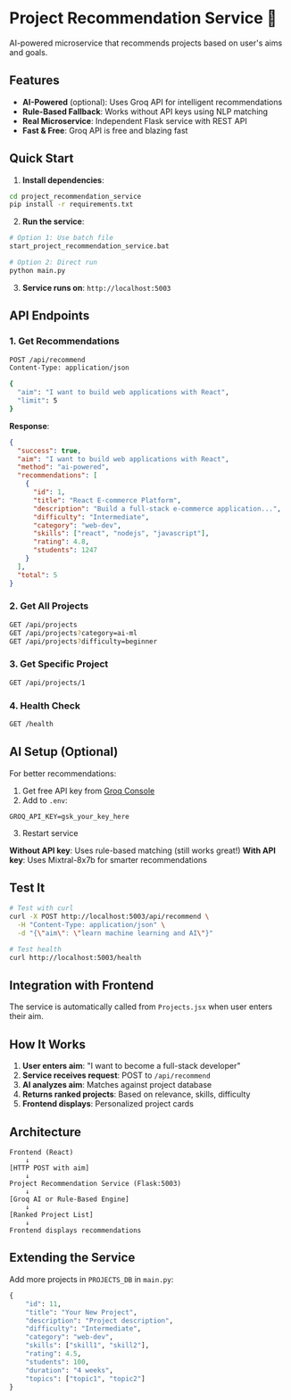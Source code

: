 # Project Recommendation Service 🎯

AI-powered microservice that recommends projects based on user's aims and goals.

## Features

- **AI-Powered** (optional): Uses Groq API for intelligent recommendations
- **Rule-Based Fallback**: Works without API keys using NLP matching
- **Real Microservice**: Independent Flask service with REST API
- **Fast & Free**: Groq API is free and blazing fast

## Quick Start

1. **Install dependencies**:
```bash
cd project_recommendation_service
pip install -r requirements.txt
```

2. **Run the service**:
```bash
# Option 1: Use batch file
start_project_recommendation_service.bat

# Option 2: Direct run
python main.py
```

3. **Service runs on**: `http://localhost:5003`

## API Endpoints

### 1. Get Recommendations
```bash
POST /api/recommend
Content-Type: application/json

{
  "aim": "I want to build web applications with React",
  "limit": 5
}
```

**Response**:
```json
{
  "success": true,
  "aim": "I want to build web applications with React",
  "method": "ai-powered",
  "recommendations": [
    {
      "id": 1,
      "title": "React E-commerce Platform",
      "description": "Build a full-stack e-commerce application...",
      "difficulty": "Intermediate",
      "category": "web-dev",
      "skills": ["react", "nodejs", "javascript"],
      "rating": 4.8,
      "students": 1247
    }
  ],
  "total": 5
}
```

### 2. Get All Projects
```bash
GET /api/projects
GET /api/projects?category=ai-ml
GET /api/projects?difficulty=beginner
```

### 3. Get Specific Project
```bash
GET /api/projects/1
```

### 4. Health Check
```bash
GET /health
```

## AI Setup (Optional)

For better recommendations:

1. Get free API key from [Groq Console](https://console.groq.com)
2. Add to `.env`:
```
GROQ_API_KEY=gsk_your_key_here
```

3. Restart service

**Without API key**: Uses rule-based matching (still works great!)
**With API key**: Uses Mixtral-8x7b for smarter recommendations

## Test It

```bash
# Test with curl
curl -X POST http://localhost:5003/api/recommend \
  -H "Content-Type: application/json" \
  -d "{\"aim\": \"learn machine learning and AI\"}"

# Test health
curl http://localhost:5003/health
```

## Integration with Frontend

The service is automatically called from `Projects.jsx` when user enters their aim.

## How It Works

1. **User enters aim**: "I want to become a full-stack developer"
2. **Service receives request**: POST to `/api/recommend`
3. **AI analyzes aim**: Matches against project database
4. **Returns ranked projects**: Based on relevance, skills, difficulty
5. **Frontend displays**: Personalized project cards

## Architecture

```
Frontend (React)
    ↓
[HTTP POST with aim]
    ↓
Project Recommendation Service (Flask:5003)
    ↓
[Groq AI or Rule-Based Engine]
    ↓
[Ranked Project List]
    ↓
Frontend displays recommendations
```

## Extending the Service

Add more projects in `PROJECTS_DB` in `main.py`:

```python
{
    "id": 11,
    "title": "Your New Project",
    "description": "Project description",
    "difficulty": "Intermediate",
    "category": "web-dev",
    "skills": ["skill1", "skill2"],
    "rating": 4.5,
    "students": 100,
    "duration": "4 weeks",
    "topics": ["topic1", "topic2"]
}
```


